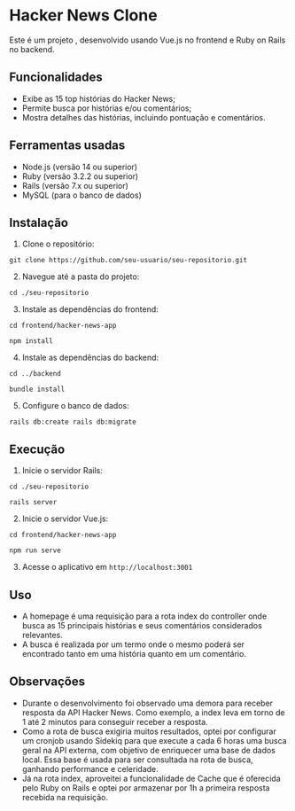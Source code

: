 # Hacker News Clone

Este é um projeto , desenvolvido usando Vue.js no frontend e Ruby on Rails no backend.

## Funcionalidades

- Exibe as 15 top histórias do Hacker News;
- Permite busca por histórias e/ou comentários;
- Mostra detalhes das histórias, incluindo pontuação e comentários.

## Ferramentas usadas

- Node.js (versão 14 ou superior)
- Ruby (versão 3.2.2 ou superior)
- Rails (versão 7.x ou superior)
- MySQL (para o banco de dados)

## Instalação

1. Clone o repositório:
```
git clone https://github.com/seu-usuario/seu-repositorio.git
```

2. Navegue até a pasta do projeto:
```
cd ./seu-repositorio
```

3. Instale as dependências do frontend:
```
cd frontend/hacker-news-app
```

```
npm install
```

4. Instale as dependências do backend:
```
cd ../backend
```

```
bundle install
```

5. Configure o banco de dados:
```
rails db:create rails db:migrate
```

## Execução

1. Inicie o servidor Rails:
```
cd ./seu-repositorio
```

```
rails server
```

2. Inicie o servidor Vue.js:
```
cd frontend/hacker-news-app
```

```
npm run serve
```

3. Acesse o aplicativo em `http://localhost:3001`

## Uso

- A homepage é uma requisição para a rota index do controller onde busca as 15 principais histórias e seus comentários considerados relevantes.
- A busca é realizada por um termo onde o mesmo poderá ser encontrado tanto em uma história quanto em um comentário.

## Observações

- Durante o desenvolvimento foi observado uma demora para receber resposta da API Hacker News. Como exemplo, a index leva em torno de 1 até 2 minutos para conseguir receber a resposta.
- Como a rota de busca exigiria muitos resultados, optei por configurar um cronjob usando Sidekiq para que execute a cada 6 horas uma busca geral na API externa, com objetivo de enriquecer uma base de dados local. Essa base é usada para ser consultada na rota de busca, ganhando performance e celeridade.
- Já na rota index, aproveitei a funcionalidade de Cache que é oferecida pelo Ruby on Rails e optei por armazenar por 1h a primeira resposta recebida na requisição.